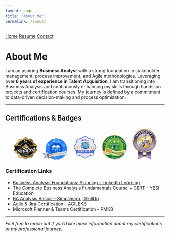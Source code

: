 ```yaml
---
layout: page
title: "About Me"
permalink: /about/
---
```


<nav class="site-nav">
  <a href="/">Home</a>
  <a href="/resume/">Resume</a>
  <a href="/contact/">Contact</a>
</nav>

# About Me

I am an aspiring **Business Analyst** with a strong foundation in stakeholder management, process improvement, and Agile methodologies. Leveraging over **6 years of experience in Talent Acquisition**, I am transitioning into Business Analysis and continuously enhancing my skills through hands-on projects and certification courses. My journey is defined by a commitment to data-driven decision-making and process optimization.

---

## Certifications & Badges

<div style="text-align: center; margin: 20px 0;">
  <img src="/assets/BA Certified Badge.jpg" alt="BA Certified Badge" style="margin: 0 5px; width: 80px;">
  <img src="/assets/Jira Badge.jpg" alt="Jira Badge" style="margin: 0 5px; width: 80px;">
  <img src="/assets/Trello Digital Badge.png" alt="Trello Digital Badge" style="margin: 0 5px; width: 80px;">
  <img src="/assets/Microsoft Planner Badge.jpg" alt="Microsoft Planner Badge" style="margin: 0 5px; width: 80px;">
  <img src="/assets/Microsoft Teams Badge.jpg" alt="Microsoft Teams Badge" style="margin: 0 5px; width: 80px;">
</div>

### Certification Links

- [Business Analysis Foundations: Planning – LinkedIn Learning](https://www.linkedin.com/learning)
- The Complete Business Analysis Fundamentals Course + CERT – YESI Education
- [BA Analysis Basics – Simplilearn | SkillUp](https://www.simplilearn.com)
- Agile & Jira Certification – AGILEKB
- Microsoft Planner & Teams Certification – PMKB

---

*Feel free to reach out if you'd like more information about my certifications or my professional journey.*
